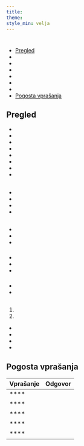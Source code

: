 ```yaml
---
title:
theme:
style_min: velja
---
```

# 

## 

* [Pregled]()
* []()
* []()
* []()
* []()
* []()
* []()
* [Pogosta vprašanja]()

<a id="overview"></a>

## Pregled





* 
* 
* 
* 
* 
* 
* 
* 

<a id="newcourses"></a>

## 





* 
* 
* 
* 

<a id="circletime"></a>

## 





### 

* 
* 
* 

### 

* 
* 
* 

### 

* 
* 

<a id="scaffolding"></a>

## 





1. 
2. 









* 
* 
* 
* 

<a id="unplugged"></a>

## 

<a id="endofcourse"></a>

## 

<a id="conclusion"></a>

## 

<a id="faq"></a>

## Pogosta vprašanja

| Vprašanje | Odgovor |
| --------- | ------- |
| ****      |         |
| ****      |         |
| ****      |         |
| ****      |         |
| ****      |         |
